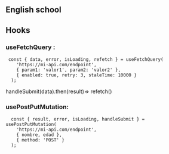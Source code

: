 ## English school

## Hooks

### useFetchQuery :

```
 const { data, error, isLoading, refetch } = useFetchQuery(
    'https://mi-api.com/endpoint',
    { param1: 'valor1', param2: 'valor2' },
    { enabled: true, retry: 3, staleTime: 10000 }
  );
```

handleSubmit(data).then(result)=> refetch()
### usePostPutMutation:

```
  const { result, error, isLoading, handleSubmit } = usePostPutMutation(
    'https://mi-api.com/endpoint',
    { nombre, edad },
    { method: 'POST' }
  );
```
